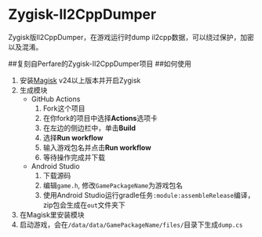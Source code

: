 # Zygisk-Il2CppDumper
Zygisk版Il2CppDumper，在游戏运行时dump il2cpp数据，可以绕过保护，加密以及混淆。

##复刻自Perfare的Zygisk-II2CppDumper项目
##如何使用

1. 安装[Magisk](https://github.com/topjohnwu/Magisk) v24以上版本并开启Zygisk
2. 生成模块
   - GitHub Actions
      1. Fork这个项目
      2. 在你fork的项目中选择**Actions**选项卡
      3. 在左边的侧边栏中，单击**Build**
      4. 选择**Run workflow**
      5. 输入游戏包名并点击**Run workflow**
      6. 等待操作完成并下载
   - Android Studio
      1. 下载源码
      2. 编辑`game.h`, 修改`GamePackageName`为游戏包名
      3. 使用Android Studio运行gradle任务`:module:assembleRelease`编译，zip包会生成在`out`文件夹下
3. 在Magisk里安装模块
4. 启动游戏，会在`/data/data/GamePackageName/files/`目录下生成`dump.cs`